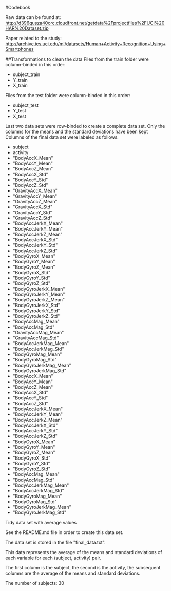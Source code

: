 #Codebook

Raw data can be found at:  
http://d396qusza40orc.cloudfront.net/getdata%2Fprojectfiles%2FUCI%20HAR%20Dataset.zip  

Paper related to the study:  
http://archive.ics.uci.edu/ml/datasets/Human+Activity+Recognition+Using+Smartphones  

##Transformations to clean the data
Files from the train folder were column-binded in this order:  
* subject_train
* Y_train
* X_train

Files from the test folder were column-binded in this order:
* subject_test
* Y_test
* X_test

Last two data sets were row-binded to create a complete data set. Only the columns for the means and the standard deviations have been kept Columns of the final data set were labeled as follows.
* subject
* activity
* "BodyAccX_Mean"
* "BodyAccY_Mean"
* "BodyAccZ_Mean"
* "BodyAccX_Std"
* "BodyAccY_Std"
* "BodyAccZ_Std"
* "GravityAccX_Mean"
* "GravityAccY_Mean"
* "GravityAccZ_Mean"
* "GravityAccX_Std"
* "GravityAccY_Std"
* "GravityAccZ_Std"
* "BodyAccJerkX_Mean"
* "BodyAccJerkY_Mean"
* "BodyAccJerkZ_Mean"
* "BodyAccJerkX_Std"
* "BodyAccJerkY_Std"
* "BodyAccJerkZ_Std"
* "BodyGyroX_Mean"
* "BodyGyroY_Mean"
* "BodyGyroZ_Mean"
* "BodyGyroX_Std"
* "BodyGyroY_Std"
* "BodyGyroZ_Std"
* "BodyGyroJerkX_Mean"
* "BodyGyroJerkY_Mean"
* "BodyGyroJerkZ_Mean"
* "BodyGyroJerkX_Std"
* "BodyGyroJerkY_Std"
* "BodyGyroJerkZ_Std"
* "BodyAccMag_Mean"
* "BodyAccMag_Std"
* "GravityAccMag_Mean"
* "GravityAccMag_Std"
* "BodyAccJerkMag_Mean"
* "BodyAccJerkMag_Std"
* "BodyGyroMag_Mean"
* "BodyGyroMag_Std"
* "BodyGyroJerkMag_Mean"
* "BodyGyroJerkMag_Std"
* "BodyAccX_Mean"
* "BodyAccY_Mean"
* "BodyAccZ_Mean"
* "BodyAccX_Std"
* "BodyAccY_Std"
* "BodyAccZ_Std"
* "BodyAccJerkX_Mean"
* "BodyAccJerkY_Mean"
* "BodyAccJerkZ_Mean"
* "BodyAccJerkX_Std"
* "BodyAccJerkY_Std"
* "BodyAccJerkZ_Std"
* "BodyGyroX_Mean"
* "BodyGyroY_Mean"
* "BodyGyroZ_Mean"
* "BodyGyroX_Std"
* "BodyGyroY_Std"
* "BodyGyroZ_Std"
* "BodyAccMag_Mean"
* "BodyAccMag_Std"
* "BodyAccJerkMag_Mean"
* "BodyAccJerkMag_Std"
* "BodyGyroMag_Mean"
* "BodyGyroMag_Std"
* "BodyGyroJerkMag_Mean"
* "BodyGyroJerkMag_Std"

Tidy data set with average values  

See the README.md file in order to create this data set.  

The data set is stored in the file "final_data.txt".  

This data represents the average of the means and standard deviations of each variable for each (subject, activity) pair.

The first column is the subject, the second is the activity, the subsequent columns are the average of the means and standard deviations.

The number of subjects: 30

